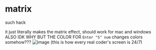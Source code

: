 # matrix
such hack


it just literally makes the matrix effect, should work for mac and windows
ALSO IDK WHY BUT THE COLOR FOR `Enter "S" num` changes colors somehow???
![image](https://user-images.githubusercontent.com/93288617/226758186-a3ef3a9b-ee06-4234-af46-3408639e3e59.png)
(this is how every real coder's screen is 24/7)
